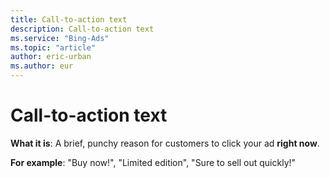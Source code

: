 ```yaml
---
title: Call-to-action text
description: Call-to-action text
ms.service: "Bing-Ads"
ms.topic: "article"
author: eric-urban
ms.author: eur
---
```


# Call-to-action text

**What it is**: A brief, punchy reason for customers to click your ad **right now**.

**For example**: "Buy now!", "Limited edition", "Sure to sell out quickly!"


